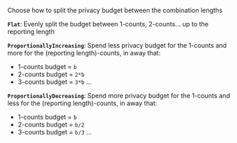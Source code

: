 Choose how to split the privacy budget between the combination lengths

**`Flat`**:
Evenly split the budget between 1-counts, 2-counts... up to the reporting length

**`ProportionallyIncreasing`**:
Spend less privacy budget for the 1-counts and more for the (reporting length)-counts, in away that:

- 1-counts budget = `b`
- 2-counts budget = `2*b`
- 3-counts budget = `3*b`
...

**`ProportionallyDecreasing`**:
Spend more privacy budget for the 1-counts and less for the (reporting length)-counts, in away that:

- 1-counts budget = `b`
- 2-counts budget = `b/2`
- 3-counts budget = `b/3`
...